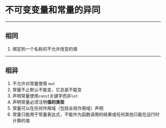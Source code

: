 # 不可变变量和常量的异同

---

## 相同

1. 绑定到一个名称的不允许改变的值

---

## 相异

1. 不允许对常量使用 `mut`
2. 常量不止默认不能变，它总是不能变
3. 声明常量使用`const`关键字而非`let`
4. 声明常量必须注明**值的类型**
5. 常量可以在任何作用域（包括全局作用域）声明
6. 常量只能用于常量表达式，不能作为函数调用的结果或任何其他只能在运行时计算的值